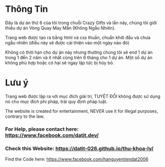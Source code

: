 # Thông Tin
Đây là dự án thứ 6 của tôi trong chuỗi Crazy Gifts và lần này, chúng tôi giới thiệu dự án Vòng Quay May Mắn (Không Ngẫu Nhiên).

Trang web được tạo ra bằng html và css thuần, chuẩn khởi đầu và chưa ngẫu nhiên (điều này sẽ được cải thiện vào một ngày nào đó)

Không có thời hạn cho dự án này nhưng thường chúng tôi sẽ end 1 dự án trong 1 đến 2 năm và ít nhất cũng trên 6 tháng cho 1 dự án. Một số dự án không phù hợp hoặc có hại sẽ ngay lập tức bị hủy bỏ.

# Lưu ý
Trang web được lập ra với mục đích giải trí, TUYỆT ĐỐI không được sử dụng nó cho mục đích phi pháp, trái quy định pháp luật.

The website is created for entertainment, NEVER use it for illegal purposes, contrary to the law.

### For Help, please contact here: https://www.facebook.com/datit.dev/

### Check this Website: https://datit-026.github.io/thu-khoa-ly/
Find the Code here: https://www.facebook.com/hanguyentiendat2006
